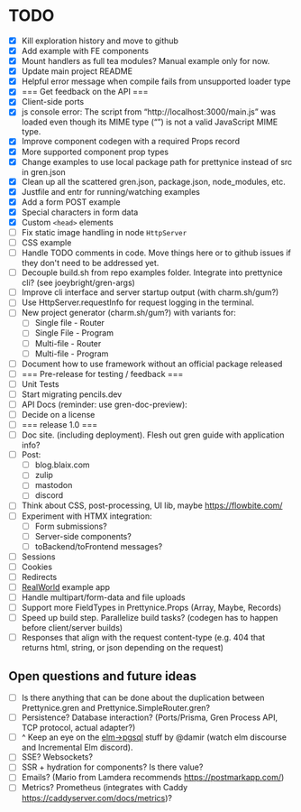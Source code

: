 # TODO

- [X] Kill exploration history and move to github
- [X] Add example with FE components
- [X] Mount handlers as full tea modules? Manual example only for now.
- [X] Update main project README
- [X] Helpful error message when compile fails from unsupported loader type
- [X] === Get feedback on the API ===
- [X] Client-side ports
- [X] js console error: The script from “http://localhost:3000/main.js” was loaded even though its MIME type (“”) is not a valid JavaScript MIME type.
- [X] Improve component codegen with a required Props record
- [X] More supported component prop types
- [X] Change examples to use local package path for prettynice instead of src in gren.json
- [X] Clean up all the scattered gren.json, package.json, node_modules, etc.
- [X] Justfile and entr for running/watching examples
- [X] Add a form POST example
- [X] Special characters in form data
- [X] Custom `<head>` elements
- [ ] Fix static image handling in node `HttpServer`
- [ ] CSS example
- [ ] Handle TODO comments in code. Move things here or to github issues if they don't need to be addressed yet.
- [ ] Decouple build.sh from repo examples folder. Integrate into prettynice cli? (see joeybright/gren-args)
- [ ] Improve cli interface and server startup output (with charm.sh/gum?)
- [ ] Use HttpServer.requestInfo for request logging in the terminal.
- [ ] New project generator (charm.sh/gum?) with variants for:
  - [ ] Single file - Router
  - [ ] Single File - Program
  - [ ] Multi-file - Router
  - [ ] Multi-file - Program
- [ ] Document how to use framework without an official package released
- [ ] === Pre-release for testing / feedback ===
- [ ] Unit Tests
- [ ] Start migrating pencils.dev
- [ ] API Docs (reminder: use gren-doc-preview):
- [ ] Decide on a license
- [ ] === release 1.0 ===
- [ ] Doc site. (including deployment). Flesh out gren guide with application info?
- [ ] Post:
  - [ ] blog.blaix.com
  - [ ] zulip
  - [ ] mastodon
  - [ ] discord
- [ ] Think about CSS, post-processing, UI lib, maybe https://flowbite.com/
- [ ] Experiment with HTMX integration:
  - [ ] Form submissions?
  - [ ] Server-side components?
  - [ ] toBackend/toFrontend messages?
- [ ] Sessions
- [ ] Cookies
- [ ] Redirects
- [ ] [RealWorld](https://github.com/gothinkster/realworld) example app
- [ ] Handle multipart/form-data and file uploads
- [ ] Support more FieldTypes in Prettynice.Props (Array, Maybe, Records)
- [ ] Speed up build step. Parallelize build tasks? (codegen has to happen before client/server builds)
- [ ] Responses that align with the request content-type (e.g. 404 that returns html, string, or json depending on the request)

## Open questions and future ideas

- [ ] Is there anything that can be done about the duplication between Prettynice.gren and Prettynice.SimpleRouter.gren?
- [ ] Persistence? Database interaction? (Ports/Prisma, Gren Process API, TCP protocol, actual adapter?)
- [ ] ^ Keep an eye on the [elm->pgsql](https://discourse.elm-lang.org/t/elm-postgres-and-nothing-inbetween/9557/1) stuff by @damir (watch elm discourse and Incremental Elm discord).
- [ ] SSE? Websockets?
- [ ] SSR + hydration for components? Is there value?
- [ ] Emails? (Mario from Lamdera recommends https://postmarkapp.com/)
- [ ] Metrics? Prometheus (integrates with Caddy https://caddyserver.com/docs/metrics)?
